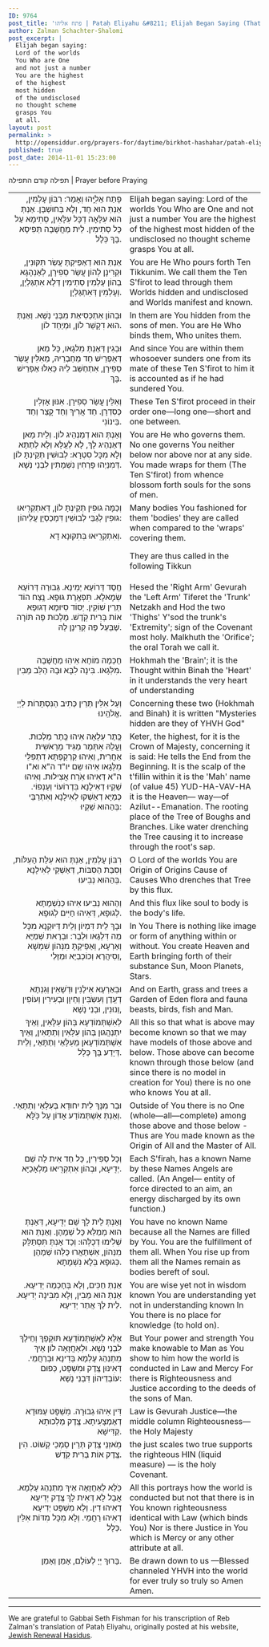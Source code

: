 ```yaml
---
ID: 9764
post_title: 'פתח אליהו | Pataḥ Eliyahu &#8211; Elijah Began Saying (That We Might Pray Well) translated by Rabbi Zalman Schachter-Shalomi from the Tikkunei Zohar'
author: Zalman Schachter-Shalomi
post_excerpt: |
  Elijah began saying:
  Lord of the worlds
  You Who are One
  and not just a number
  You are the highest
  of the highest
  most hidden
  of the undisclosed
  no thought scheme
  grasps You
  at all.
layout: post
permalink: >
  http://opensiddur.org/prayers-for/daytime/birkhot-hashahar/patah-eliyahu-elijah-began-saying-that-we-might-pray-well-from-the-tikkunei-zohar-trans-rabbi-zalman-schachter-shalomi/
published: true
post_date: 2014-11-01 15:23:00
---
```

תפילה קודם התפילה | Prayer before Praying

<table style="margin-left: auto;margin-right: auto;">
<tbody>
<tr>
<td style="vertical-align:top;" width="46%">
<div class="liturgy" style="text-align: right;"><span lang="he">
פָּתַח אֵלִיָּֽהוּ וְאָמַר:
רִבּוֹן עָלְמִין,
אַנְתְּ הוּא חָד,
וְלָא בְּחוּשְׁבָּן.
אַנְתְּ הוּא עִלָּאָה
דְכָּל עִלָּאִין,
סְתִימָא עַל
כָּל סְתִימִין.
לֵית מַחֲשָׁבָה
תְּפִיסָא בָךְ
כְּלָל.
</span></div></td>
 
<td width="53%"><div class="english">
Elijah began saying:
Lord of the worlds
You Who are One
and not just a number
You are the highest
of the highest
most hidden
of the undisclosed
no thought scheme
grasps You
at all.
</div></td></tr>
	
	
<tr><td style="vertical-align:top;" width="46%"><div class="liturgy" style="text-align: right;"><span lang="he">
אַנְתְּ הוּא
דְאַפֵּיקְתָּ
עֲשַׂר תִּקּוּנִין,
וּקְרִינָן לְהוֹן
עֲשַׂר סְפִירָן,
לְאַנְהָגָא בְהוֹן
עָלְמִין סְתִימִין
דְּלָא אִתְגַּלְיָן,
וְעָלְמִין דְּאִתְגַּלְיָן.
</span></div></td>
 
<td width="53%"><div class="english">
You are He
Who pours forth
Ten Tikkunim.
We call them
the Ten S'firot
to lead through them
Worlds hidden and
undisclosed
and Worlds manifest and known.
</div></td></tr>
	
	
<tr><td style="vertical-align:top;" width="46%"><div class="liturgy" style="text-align: right;"><span lang="he">
וּבְהוֹן אִתְכְּסִיאַת
מִבְּנֵי נְשָׁא.
וְאַנְתְּ הוּא
דִקָשֵׁר לוֹן,
וּמְיַחֵד לוֹן.
</span></div></td>
 
<td width="53%"><div class="english">
In them are You hidden
from the sons of men.
You are He
Who binds them,
Who unites them.
</div></td></tr>
	
	
<tr><td style="vertical-align:top;" width="46%"><div class="liturgy" style="text-align: right;"><span lang="he">
וּבְגִין דְּאַנְתְּ
מִלגָאו,
כָּל מַאן
דְּאַפְרֵישׁ חַד מֵחַבְרֵיהּ,
מֵאִלֵּין עֲשַׂר סְפִירָן,
אִתְחַשֵּׁב לֵיהּ
כְּאִלּוּ
אַפְרֵישׁ בָּךְ.
</span></div></td>
 
<td width="53%"><div class="english">
And since You are
within them
whosoever
sunders one from its mate
of these Ten S'firot
to him it is accounted
as if he had
sundered You.
</div></td></tr>
	
	
<tr><td style="vertical-align:top;" width="46%"><div class="liturgy" style="text-align: right;"><span lang="he">
וְאִלֵּין עֲשַׂר סְפִירָן.
אִנּוּן אָזְלִין כְּסִדְרָן.
חַד אֲרִיךְ
וְחַד קָצֵר
וְחַד בֵּינוֹנִי.
</span></div></td>
 
<td width="53%"><div class="english">
These Ten S'firot
proceed in their order
one—long
one—short
and one between.
</div></td></tr>
	
	
<tr><td style="vertical-align:top;" width="46%"><div class="liturgy" style="text-align: right;"><span lang="he">
וְאַנְתְּ הוּא
דְמַנְהֵיג לוֹן.
וְלֵית מַאן
דְּאַנְהֵיג לָךְ,
לָא לְעֵֽלָּא
וְלָא לְתַתָּא
וְלָא מִכָּל סִטְרָא:
לְבוּשִׁין תְּקֵינְתָּ לוֹן
דְּמִנַּיְהוּ פָּרְחִין נִשְׁמָתִין
לִבְנֵי נְשָׁא.
</span></div></td>
 
<td width="53%"><div class="english">
You are He
who governs them.
No one
governs You
neither below
nor above
nor at any side.
You made wraps for them
(The Ten S'firot)
from whence blossom forth souls
for the sons of men.
</div></td></tr>
	
	
<tr><td style="vertical-align:top;" width="46%"><div class="liturgy" style="text-align: right;"><span lang="he">
וְכַמָּה גוּפִין תְּקֵינְתָּ לוֹן,
דְּאִתְקְרִֽיאוּ גוּפִין
לְגַבֵּי לְבוּשִׁין
דִּמְכַסְיָן עֲלֵיהוֹן:

וְאִתְקְרִֽיאוּ
בְּתִקּוּנָא דָא.
</span></div></td>
 
<td width="53%"><div class="english">
Many bodies You fashioned for them
'bodies' they are called
when compared to the 'wraps'
covering them.
 
They are thus called
in the following Tikkun
</div></td></tr>
	
	
<tr><td style="vertical-align:top;" width="46%"><div class="liturgy" style="text-align: right;"><span lang="he">
חֶֽסֶד
דְּרוֹעָא יְמִינָא.
גְּבוּרָה
דְּרוֹעָא שְׂמָאלָא.
תִּפְאֶֽרֶת
גּוּפָא.
נֶֽצַח הוֹד
תְּרֵין שׁוֹקִין.
יְסוֹד
סִיּוּמָא דְגוּפָא
אוֹת בְּרִית קֹֽדֶשׁ.
מַלְכוּת
פֶּה
תּוֹרָה שֶׁבְּעַל פֶּה קְרִינָן לָהּ.
</span></div></td>
 
<td width="53%"><div class="english">
Hesed
the 'Right Arm'
Gevurah
the 'Left Arm'
Tiferet
the 'Trunk'
Netzakh and Hod
the two 'Thighs'
Y'sod
the trunk's 'Extremity';
sign of the Covenant most holy.
Malkhuth
the 'Orifice';
the oral Torah we call it.
</div></td></tr>
	
	
<tr><td style="vertical-align:top;" width="46%"><div class="liturgy" style="text-align: right;"><span lang="he">
חָכְמָה
מוֹחָא אִיהִוּ
מַחֲשָׁבָה מִלְּגָאו.
בִּינָה
לִבָּא וּבָהּ
הַלֵּב מֵבִין.
</span></div></td>
 
<td width="53%"><div class="english">
Hokhmah
the 'Brain'; it is the
Thought within
Binah
the 'Heart' in it understands
the very heart of understanding
</div></td></tr>
	
	
<tr><td style="vertical-align:top;" width="46%"><div class="liturgy" style="text-align: right;"><span lang="he">
וְעַל אִלֵּין תְּרֵין
כְּתִיב
הַנִּסְתָּרוֹת
לַיְיָ אֱלֹהֵֽינוּ.
</span></div></td>
 
<td width="53%"><div class="english">
Concerning these two (Hokhmah and Binah)
it is written
"Mysteries hidden are they
of YHVH God"
</div></td></tr>
	
	
<tr><td style="vertical-align:top;" width="46%"><div class="liturgy" style="text-align: right;"><span lang="he">
כֶּֽתֶר עִלָאָה
אִיהוּ
כֶּֽתֶר מַלְכוּת.
וַעֲלֵהּ אִתְּמַר
מַגִּיד מֵרֵאֹשִית אַחֲרִית,
וְאִיהוּ קַרְקַפְתָּא
דִתְפִלֵּי
מִלְּגָאו
אִיהוּ שֵם
יו"ד ה"א וא"ו ה"א
דְּאִיהוּ
אֹֽרַח
אֲצִילוּת.
וְאִיהוּ שַׁקְיוּ
דְאִילָנָא
בִּדְרוֹעוֹי וְעַנְפוֹי.
כְּמַיָּא
דְאַשְׁקוּ לְאִילָנָא
וְאִתְרַבֵּי
בְּהַהוּא שַׁקְיוּ:
</span></div></td>
 
<td width="53%"><div class="english">
Keter, the highest,
for it is
the Crown of Majesty,
concerning it is said:
He tells the End from the Beginning.
It is the scalp
of the t'fillin
within
it is the 'Mah' name (of value 45)
YUD-HA-VAV-HA
it is the Heaven—
way—of
Azilut--Emanation.
The rooting place of
the Tree
of Boughs and Branches.
Like water
drenching the Tree
causing it to increase
through the root's sap.
</div></td></tr>
	
	
<tr><td style="vertical-align:top;" width="46%"><div class="liturgy" style="text-align: right;"><span lang="he">
רִבּוֹן עָלְמִין,
אַנְתְּ הוּא
עִלַּת הָעִלּוֹת,
וְסִבַּת הַסִּבּוֹת,
דְּאַשְׁקֵי
לְאִילָנָא בְּהַהוּא
נְבִיעוּ.
</span></div></td>
 
<td width="53%"><div class="english">
O Lord of the worlds
You are
Origin of Origins
Cause of Causes
Who drenches
that Tree
by this flux.
</div></td></tr>
	
	
<tr><td style="vertical-align:top;" width="46%"><div class="liturgy" style="text-align: right;"><span lang="he">
וְהַהוּא נְבִיעוּ אִיהוּ
כְּנִֹשְמָתָא לְגוּפָא,
דְּאִיהוּ חַיִּים לְגוּפָא.
</span></div></td>
 
<td width="53%"><div class="english">
And this flux
like soul to body
is the body's life.
</div></td></tr>
	
	
<tr><td style="vertical-align:top;" width="46%"><div class="liturgy" style="text-align: right;"><span lang="he">
וּבָךְ
לֵית
דִּמְיוֹן וְלֵית
דְּיוּקְנָא
מִכָּל
מַה דִּלְגָאו וּלְבָר:
וּבְרָאת
שְׁמַיָּא וְאַרְעָא,
וְאַפֵיקְתָּ
מִנְּהוֹן
שִׁמְשָׁא וְסִיהֲרָא
וְכוֹכְבַיָּא וּמַזָּלֵי,
</span></div></td>
 
<td width="53%"><div class="english">
In You
There is nothing
like image
or form
of anything
within or without.
You create
Heaven and Earth
bringing forth
of their substance
Sun, Moon
Planets, Stars.
</div></td></tr>
	
	
<tr><td style="vertical-align:top;" width="46%"><div class="liturgy" style="text-align: right;"><span lang="he">
וּבְאַרְעָא
אִילָנִין וּדְֹשָאִין
וְגִנְתָא דְעֵֽדֶן
וְעִשְֹבִּין וְחֵיוָן
וּבְעִירִין וְעוֹפִין וְנוּנִין,
וּבְנֵי נָשָׁא,
</span></div></td>
 
<td width="53%"><div class="english">
And on Earth,
grass and trees
a Garden of Eden
flora and fauna
beasts, birds, fish
and Man.
</div></td></tr>
	
	
<tr><td style="vertical-align:top;" width="46%"><div class="liturgy" style="text-align: right;"><span lang="he">
לְאִשְׁתְּמוֹדְעָא
בְּהוֹן עִלָּאִין,
וְאֵיךְ יִתְנַהֲגוּן
בְּהוֹן עִלָּאִין וְתַתָּאִין,
וְאֵיךְ אִשְׁתְּמוֹדְעָאן
מֵעִלָּאֵי
וְתַתָּאֵי,
וְלֵית דְּיָדַע
בָּךְ כְּלָל.
</span></div></td>
 
<td width="53%"><div class="english">
All this so that what is above
may become known
so that we may have models
of those above and below.
Those above can become known
through those below (and since there is no model in creation for You)
there is no one who knows
You at all.
</div></td></tr>
	
	
<tr><td style="vertical-align:top;" width="46%"><div class="liturgy" style="text-align: right;"><span lang="he">
וּבַר מִנָּךְ
לֵית יִחוּדָא
בְּעִלָּאֵי
וְתַתָּאֵי.
וְאַנְתְּ
אִֹשְתְּמוֹדַע
אָדוֹן עַל כֹּֽלָּא.
</span></div></td>
 
<td width="53%"><div class="english">
Outside of You
there is no One (whole—all—complete)
among those above
and those below -
Thus are You made known
as the Origin of All
and the Master of All.
</div></td></tr>
	
	
<tr><td style="vertical-align:top;" width="46%"><div class="liturgy" style="text-align: right;"><span lang="he">
וְכָל סְפִירִין, כָּל חַד
אִית לָה שֵׁם יְדִֽיעָא,
וּבְהוֹן
אִתְקְרִֽיאוּ מַלְאָכַיָּא.
</span></div></td>
 
<td width="53%"><div class="english">
Each S'firah,
has a known Name
by these Names
Angels are called.
(An Angel—
entity of force
directed to an aim,
an energy discharged
by its own function.)
</div></td></tr>
	
	
<tr><td style="vertical-align:top;" width="46%"><div class="liturgy" style="text-align: right;"><span lang="he">
וְאַנְתְּ לֵית לָךְ שֵׁם יְדִֽיעָא,
דְּאַנְתְּ הוּא
מְמַלֵּא כָּל שְׁמָהָן.
וְאַנְתְּ הוּא שְׁלִימוּ
דְכֻלְּהוּ:
וְכַד אַנְתְּ תִּסְתַּלֵּק מִנְּהוֹן,
אִשְׁתָּאֲרוּ כֻּלְּהוּ שְׁמָהָן
כְּגוּפָא בְּלָא נִשְׁמָתָא.
</span></div></td>
 
<td width="53%"><div class="english">
You have no known Name
because all the Names
are filled by You.
You are the fulfillment
of them all.
When You rise up from them
all the Names remain
as bodies bereft of soul.
</div></td></tr>
	
	
<tr><td style="vertical-align:top;" width="46%"><div class="liturgy" style="text-align: right;"><span lang="he">
אַנְתְּ חַכִּים,
וְלָא בְּחָכְמָה יְדִיעָא.
אַנְתְּ הוּא מֵבִין,
וְלָא מִבִּינָה יְדִיעָא.
לֵית לָךְ אֲתַר יְדִיעָא.
</span></div></td>
 
<td width="53%"><div class="english">
You are wise
yet not in wisdom known
You are understanding
yet not in understanding known
In You there is no place for knowledge
(to hold on).
</div></td></tr>
	
	
<tr><td style="vertical-align:top;" width="46%"><div class="liturgy" style="text-align: right;"><span lang="he">
אֶלָּא לְאִשְׁתְּמוֹדְעָא
תּוּקְפָךְ וְחֵילָךְ לִבְנֵי נְשָׁא.
וּלְאַחֲזָאָה לוֹן
אֵיךְ מִתְנַהֵג
עָלְמָא
בְּדִינָא וּבְרַחֲמֵי.
דְּאִינּוּן צֶֽדֶק וּמִֹשְפָּט,
כְּפוּם עוֹבְדֵיהוֹן
דִּבְנֵי נָשָׁא:
</span></div></td>
 
<td width="53%"><div class="english">
But Your power and strength
You make knowable to Man
as You show to him
how the world
is conducted
in Law and Mercy
For there is Righteousness and Justice
according to the deeds
of the sons of Man.
</div></td></tr>
	
	
<tr><td style="vertical-align:top;" width="46%"><div class="liturgy" style="text-align: right;"><span lang="he">
דִּין אִיהוּ גְבוּרָה.
מִשְׁפָּט עַמּוּדָא דְאֶמְצָעִיתָא.
צֶֽדֶק מַלְכוּתָא קַדִּישָׁא.
</span></div></td>
 
<td width="53%"><div class="english">
Law is Gevurah
Justice—the middle column
Righteousness—the Holy Majesty
</div></td></tr>
	
	
<tr><td style="vertical-align:top;" width="46%"><div class="liturgy" style="text-align: right;"><span lang="he">
מֹֽאזְנֵי צֶֽדֶק
תְּרֵין סַמְכֵי קְשׁוֹט.
הִין צֶֽדֶק
אוֹת בְּרִית קֹֽדֶשׁ.
</span></div></td>
 
<td width="53%"><div class="english">
the just scales
two true supports
the righteous HIN (liquid measure) —
is the holy Covenant.
</div></td></tr>
	
	
<tr><td style="vertical-align:top;" width="46%"><div class="liturgy" style="text-align: right;"><span lang="he">
כֹּֽלָּא לְאַחֲזָאָה
אֵיךְ מִתְנַהֵג עָלְמָא.
אֲבָל לָא דְּאִית
לָךְ
צֶֽדֶק יְדִיעָא
דְאִיהוּ דִין.
וְלָא מִשְׁפָּט יְדִיעָא
דְאִיהוּ רַחֲמֵי.
וְלָא מִכָּל מִדּוֹת אִלֵּין כְּלָל.
</span></div></td>
 
<td width="53%"><div class="english">
All this portrays
how the world is conducted
but not that there is
in You
known righteousness
identical with Law (which binds You)
Nor is there Justice in You
which is Mercy
or any other attribute at all.
</div></td></tr>
	
	
<tr><td style="vertical-align:top;" width="46%"><div class="liturgy" style="text-align: right;"><span lang="he">
בָּרוּךְ
יְיָ
לְעוֹלָם,
אָמֵן וְאָמֵן.
</span></div></td>

<td width="53%"><div class="english">
Be drawn down to us
—Blessed channeled
YHVH
into the world
for ever
truly so truly so
Amen Amen.
</td></tr>
</tbody></tbody></tbody></tbody></table>

<hr />
We are grateful to Gabbai Seth Fishman for his transcription of Reb Zalman's translation of Pataḥ Eliyahu, originally posted at his website, <a href="http://www.jewishrenewalhasidus.org/wordpress/reb-zalman-resources/">Jewish Renewal Hasidus</a>.